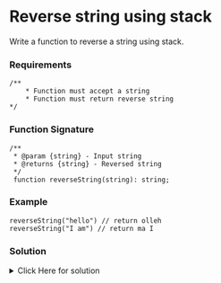 # Reverse string using stack

Write a function to reverse a string using stack.

### Requirements

```
/**
    * Function must accept a string
    * Function must return reverse string
*/
```

### Function Signature

```
/**
 * @param {string} - Input string
 * @returns {string} - Reversed string
 */
 function reverseString(string): string;
```

### Example

```
reverseString("hello") // return olleh
reverseString("I am") // return ma I
```

### Solution

<details>
<summary>Click Here for solution </summary>

```
import { Stack } from "../custom-stack/stack.js";

function reverseString(str) {
  let stack = new Stack();
  let reverseString = "";
  let len = str.length;

  for (let i = 0; i < len; i++) {
    stack.push(str[i]);
  }

  for (let i = 0; i < len; i++) {
    reverseString += stack.pop();
  }

  return reverseString;
}

Here Stack is custom-created stack
```

</details>
